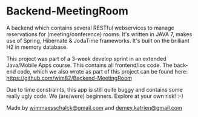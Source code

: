Backend-MeetingRoom
===================

A backend which contains several RESTful webservices to manage reservations for (meeting/conference) rooms. It's written in JAVA 7, makes use of Spring, Hibernate & JodaTime frameworks. It's built on the brilliant H2 in memory database.

This project was part of a 3-week develop sprint in an extended Java/Mobile Apps course. This contains all frontend/ios code. The back-end code, which we also wrote as part of this project can be found here: https://github.com/wim82/Backend-MeetingRoom

Due to time constraints, this app is still quite buggy and contains some really ugly code. We (are/were) beginners. Explore at your own risk! :-)

Made by wimmaesschalck@gmail.com and demey.katrien@gmail.com
